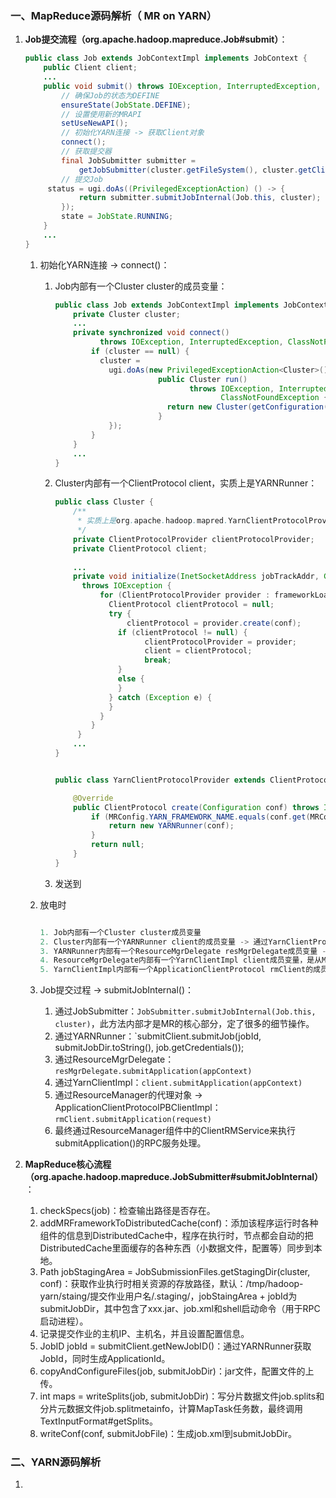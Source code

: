 ### 一、MapReduce源码解析（ MR on YARN）

1. **Job提交流程（org.apache.hadoop.mapreduce.Job#submit）**：

   ```java
   public class Job extends JobContextImpl implements JobContext {
       public Client client;
       ...
       public void submit() throws IOException, InterruptedException, ClassNotFoundException {
           // 确保Job的状态为DEFINE
           ensureState(JobState.DEFINE);
           // 设置使用新的MRAPI
           setUseNewAPI();
           // 初始化YARN连接 -> 获取Client对象
           connect();
           // 获取提交器
           final JobSubmitter submitter = 
               getJobSubmitter(cluster.getFileSystem(), cluster.getClient());
           // 提交Job
   		status = ugi.doAs((PrivilegedExceptionAction) () -> {
               return submitter.submitJobInternal(Job.this, cluster);
           });
           state = JobState.RUNNING;
       }
       ...
   }
   ```

   1. 初始化YARN连接 -> connect()：

      1. Job内部有一个Cluster cluster的成员变量：

         ```java
         public class Job extends JobContextImpl implements JobContext {
             private Cluster cluster;
             ...
             private synchronized void connect()
                   throws IOException, InterruptedException, ClassNotFoundException {
                 if (cluster == null) {
                   cluster = 
                     ugi.doAs(new PrivilegedExceptionAction<Cluster>() {
                                public Cluster run()
                                       throws IOException, InterruptedException, 
                                              ClassNotFoundException {
                                  return new Cluster(getConfiguration());
                                }
                     });
                 }
             }
             ...
         }
         ```

      2. Cluster内部有一个ClientProtocol client，实质上是YARNRunner：

         ```java
         public class Cluster {
             /**
              * 实质上是org.apache.hadoop.mapred.YarnClientProtocolProvider
              */
             private ClientProtocolProvider clientProtocolProvider;
             private ClientProtocol client;
             
             ... 
             private void initialize(InetSocketAddress jobTrackAddr, Configuration conf)
               throws IOException {
                   for (ClientProtocolProvider provider : frameworkLoader) {
                     ClientProtocol clientProtocol = null; 
                     try {
                         clientProtocol = provider.create(conf);
                       if (clientProtocol != null) {
                             clientProtocolProvider = provider;
                             client = clientProtocol;
                             break;
                       }
                       else {
                       }
                     } catch (Exception e) {
                     }
                   }
                 }
              }
             ...
         }
         
         
         public class YarnClientProtocolProvider extends ClientProtocolProvider {
         
             @Override
             public ClientProtocol create(Configuration conf) throws IOException {
                 if (MRConfig.YARN_FRAMEWORK_NAME.equals(conf.get(MRConfig.FRAMEWORK_NAME))) {
                     return new YARNRunner(conf);
                 }
                 return null;
             }
         }
         ```

         

      3. 发送到

      

   2. 放电时

      ```java
      
      1. Job内部有一个Cluster cluster成员变量
      2. Cluster内部有一个YARNRunner client的成员变量 -> 通过YarnClientProtocolProvider创建。
      3. YARNRunner内部有一个ResourceMgrDelegate resMgrDelegate成员变量 -> YARNRunner构造器创建。
      4. ResourceMgrDelegate内部有一个YarnClientImpl client成员变量，是从MR到Yarn的中间过度。 -> YarnClient.createYarnClient()创建。
      5. YarnClientImpl内部有一个ApplicationClientProtocol rmClient的成员变量。 -> serviceStart()方法创建。
      ```

   2. Job提交过程 -> submitJobInternal()：
      1. 通过JobSubmitter：`JobSubmitter.submitJobInternal(Job.this, cluster)`，此方法内部才是MR的核心部分，定了很多的细节操作。
      2. 通过YARNRunner：`submitClient.submitJob(jobId, submitJobDir.toString(), job.getCredentials());
      3. 通过ResourceMgrDelegate：`resMgrDelegate.submitApplication(appContext)`
      4. 通过YarnClientImpl：`client.submitApplication(appContext)`
      5. 通过ResourceManager的代理对象 -> ApplicationClientProtocolPBClientImpl：`rmClient.submitApplication(request)`
      6. 最终通过ResourceManager组件中的ClientRMService来执行submitApplication()的RPC服务处理。

2. **MapReduce核心流程（org.apache.hadoop.mapreduce.JobSubmitter#submitJobInternal）**：

   1. checkSpecs(job)：检查输出路径是否存在。
   2. addMRFrameworkToDistributedCache(conf)：添加该程序运行时各种组件的信息到DistributedCache中，程序在执行时，节点都会自动的把DistributedCache里面缓存的各种东西（小数据文件，配置等）同步到本地。
   3. Path jobStagingArea = JobSubmissionFiles.getStagingDir(cluster, conf)：获取作业执行时相关资源的存放路径，默认：/tmp/hadoop-yarn/staing/提交作业用户名/.staging/，jobStaingArea + jobId为submitJobDir，其中包含了xxx.jar、job.xml和shell启动命令（用于RPC启动进程）。
   4. 记录提交作业的主机IP、主机名，并且设置配置信息。
   5. JobID jobId = submitClient.getNewJobID()：通过YARNRunner获取JobId，同时生成ApplicationId。
   6. copyAndConfigureFiles(job, submitJobDir)：jar文件，配置文件的上传。
   7. int maps = writeSplits(job, submitJobDir)：写分片数据文件job.splits和分片元数据文件job.splitmetainfo，计算MapTask任务数，最终调用TextInputFormat#getSplits。
   8. writeConf(conf, submitJobFile)：生成job.xml到submitJobDir。



### 二、YARN源码解析

1. 